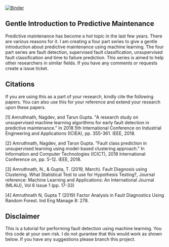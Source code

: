 [![Binder](https://mybinder.org/badge_logo.svg)](https://mybinder.org/v2/gh/nagdevAmruthnath/Predictive-Maintenance/master)

## Gentle Introduction to Predictive Maintenance
Predictive maintenance has become a hot topic in the last few years. There are various reasons for it. I am creating a four part series to give a gentle introduction about predictive maintenance using machine learning. The four part series are fault detection, supervised fault classification, unsupervised fault classification and time to failure prediction. This series is aimed to help other researchers in similar fields. If you have any comments or requests create a issue ticket.

## Citations
If you are using this as a part of your research, kindly cite the following papers. You can also use this for your reference and extend your research upon these papers.

[1] Amruthnath, Nagdev, and Tarun Gupta. "A research study on unsupervised machine learning algorithms for early fault detection in predictive maintenance." In 2018 5th International Conference on Industrial Engineering and Applications (ICIEA), pp. 355-361. IEEE, 2018.

[2] Amruthnath, Nagdev, and Tarun Gupta. "Fault class prediction in unsupervised learning using model-based clustering approach." In Information and Computer Technologies (ICICT), 2018 International Conference on, pp. 5-12. IEEE, 2018.

[3] Amruthnath, N., & Gupta, T. (2019, March). Fault Diagnosis using Clustering. What Statistical Test to use for Hypothesis Testing?, Journal reference: Machine Learning and Applications: An International Journal (MLAIJ), Vol 6 Issue 1 (pp. 17-33)

[4] Amruthnath N, Gupta T (2019) Factor Analysis in Fault Diagnostics Using Random Forest. Ind Eng Manage 8: 278.

## Disclaimer
This is a tutorial for performing fault detection using machine learning. You this code at your own risk. I do not gurantee that this would work as shown below. If you have any suggestions please branch this project.
